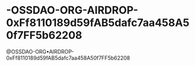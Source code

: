 # -OSSDAO-ORG-AIRDROP-0xFf8110189d59fAB5dafc7aa458A50f7FF5b62208
@OSSDAO-ORG•AIRDROP-0xFf8110189d59fAB5dafc7aa458A50f7FF5b62208
